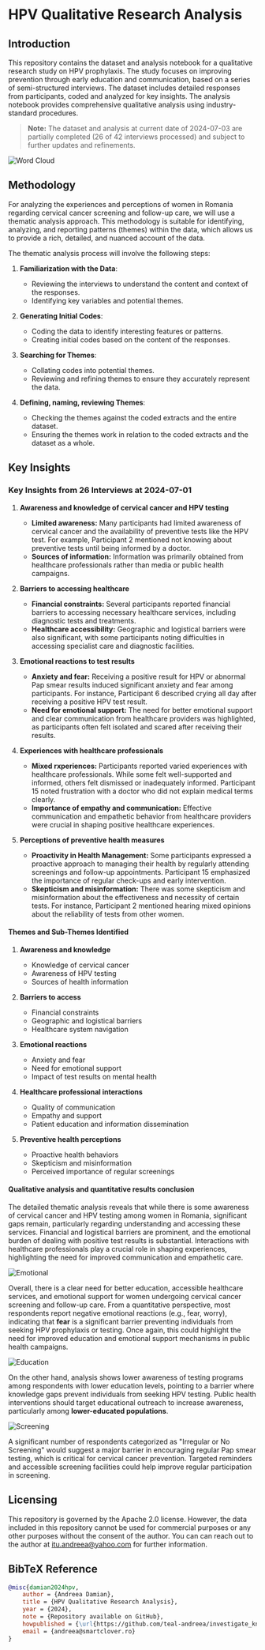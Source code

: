 # HPV Qualitative Research Analysis

## Introduction

This repository contains the dataset and analysis notebook for a qualitative research study on HPV prophylaxis. The study focuses on improving prevention through early education and communication, based on a series of semi-structured interviews. The dataset includes detailed responses from participants, coded and analyzed for key insights. The analysis notebook provides comprehensive qualitative analysis using industry-standard procedures.

> **Note:** The dataset and analysis at current date of 2024-07-03 are partially completed (26 of 42 interviews processed)  and subject to further updates and refinements.

![Word Cloud](img/Figure_1.png)

## Methodology

For analyzing the experiences and perceptions of women in Romania regarding cervical cancer screening and follow-up care, we will use a thematic analysis approach. This methodology is suitable for identifying, analyzing, and reporting patterns (themes) within the data, which allows us to provide a rich, detailed, and nuanced account of the data.

The thematic analysis process will involve the following steps:

1. **Familiarization with the Data**:
   - Reviewing the interviews to understand the content and context of the responses.
   - Identifying key variables and potential themes.

2. **Generating Initial Codes**:
    - Coding the data to identify interesting features or patterns.
    - Creating initial codes based on the content of the responses.

3. **Searching for Themes**:
    - Collating codes into potential themes.
    - Reviewing and refining themes to ensure they accurately represent the data.

4. **Defining, naming, reviewing Themes**:
    - Checking the themes against the coded extracts and the entire dataset.
    - Ensuring the themes work in relation to the coded extracts and the dataset as a whole.


## Key Insights


### Key Insights from 26 Interviews at 2024-07-01

1. **Awareness and knowledge of cervical cancer and HPV testing**
   - **Limited awareness:** Many participants had limited awareness of cervical cancer and the availability of preventive tests like the HPV test. For example, Participant 2 mentioned not knowing about preventive tests until being informed by a doctor.
   - **Sources of information:** Information was primarily obtained from healthcare professionals rather than media or public health campaigns.

2. **Barriers to accessing healthcare**
   - **Financial constraints:** Several participants reported financial barriers to accessing necessary healthcare services, including diagnostic tests and treatments.
   - **Healthcare accessibility:** Geographic and logistical barriers were also significant, with some participants noting difficulties in accessing specialist care and diagnostic facilities.

3. **Emotional reactions to test results**
   - **Anxiety and fear:** Receiving a positive result for HPV or abnormal Pap smear results induced significant anxiety and fear among participants. For instance, Participant 6 described crying all day after receiving a positive HPV test result.
   - **Need for emotional support:** The need for better emotional support and clear communication from healthcare providers was highlighted, as participants often felt isolated and scared after receiving their results.

4. **Experiences with healthcare professionals**
   - **Mixed rxperiences:** Participants reported varied experiences with healthcare professionals. While some felt well-supported and informed, others felt dismissed or inadequately informed. Participant 15 noted frustration with a doctor who did not explain medical terms clearly.
   - **Importance of empathy and communication:** Effective communication and empathetic behavior from healthcare providers were crucial in shaping positive healthcare experiences.

5. **Perceptions of preventive health measures**
   - **Proactivity in Health Management:** Some participants expressed a proactive approach to managing their health by regularly attending screenings and follow-up appointments. Participant 15 emphasized the importance of regular check-ups and early intervention.
   - **Skepticism and misinformation:** There was some skepticism and misinformation about the effectiveness and necessity of certain tests. For instance, Participant 2 mentioned hearing mixed opinions about the reliability of tests from other women.

#### **Themes and Sub-Themes Identified**

1. **Awareness and knowledge**
   - Knowledge of cervical cancer
   - Awareness of HPV testing
   - Sources of health information

2. **Barriers to access**
   - Financial constraints
   - Geographic and logistical barriers
   - Healthcare system navigation

3. **Emotional reactions**
   - Anxiety and fear
   - Need for emotional support
   - Impact of test results on mental health

4. **Healthcare professional interactions**
   - Quality of communication
   - Empathy and support
   - Patient education and information dissemination

5. **Preventive health perceptions**
   - Proactive health behaviors
   - Skepticism and misinformation
   - Perceived importance of regular screenings

#### **Qualitative analysis and quantitative results conclusion**

The detailed thematic analysis reveals that while there is some awareness of cervical cancer and HPV testing among women in Romania, significant gaps remain, particularly regarding understanding and accessing these services. Financial and logistical barriers are prominent, and the emotional burden of dealing with positive test results is substantial. Interactions with healthcare professionals play a crucial role in shaping experiences, highlighting the need for improved communication and empathetic care. 

![Emotional](img/fig_emotion.png)

Overall, there is a clear need for better education, accessible healthcare services, and emotional support for women undergoing cervical cancer screening and follow-up care. From a quantitative perspective, most respondents report negative emotional reactions (e.g., fear, worry), indicating that **fear** is a significant barrier preventing individuals from seeking HPV prophylaxis or testing. Once again, this could highlight the need for improved education and emotional support mechanisms in public health campaigns. 

![Education](img/fig_education.png)

On the other hand, analysis shows lower awareness of testing programs among respondents with lower education levels, pointing to a barrier where knowledge gaps prevent individuals from seeking HPV testing. Public health interventions should target educational outreach to increase awareness, particularly among **lower-educated populations**. 

![Screening](img/fig_testing.png)

A significant number of respondents categorized as "Irregular or No Screening" would suggest a major barrier in encouraging regular Pap smear testing, which is critical for cervical cancer prevention. Targeted reminders and accessible screening facilities could help improve regular participation in screening.

## Licensing

This repository is governed by the Apache 2.0 license. However, the data included in this repository cannot be used for commercial purposes or any other purposes without the consent of the author. You can can reach out to the author at itu.andreea@yahoo.com for further information.


## BibTeX Reference

```bibtex
@misc{damian2024hpv,
    author = {Andreea Damian},
    title = {HPV Qualitative Research Analysis},
    year = {2024},
    note = {Repository available on GitHub},
    howpublished = {\url{https://github.com/teal-andreea/investigate_knowledge_hpv}},
    email = {andreea@smartclover.ro}
}
```
